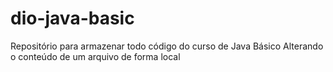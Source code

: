 # dio-java-basic
Repositório para armazenar todo código do curso de Java Básico
Alterando o conteúdo de um arquivo de forma local